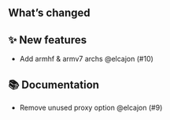 ## What’s changed
## ✨ New features

- Add armhf & armv7 archs @elcajon (#10)

## 📚 Documentation

- Remove unused proxy option @elcajon (#9)

